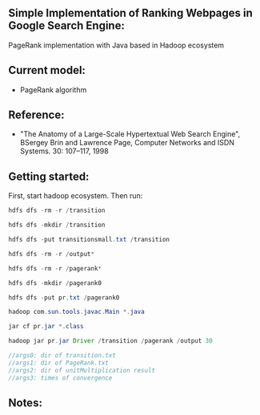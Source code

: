 Simple Implementation of Ranking Webpages in Google Search Engine:
--------------

PageRank implementation with Java based in Hadoop ecosystem

Current model:
--------------
- PageRank algorithm

Reference:
----------
- "The Anatomy of a Large-Scale Hypertextual Web Search Engine", BSergey Brin and Lawrence Page, Computer Networks and ISDN Systems. 30: 107–117, 1998



Getting started:
----------------

First, start hadoop ecosystem.
Then run:

```Java
hdfs dfs -rm -r /transition 

hdfs dfs -mkdir /transition 

hdfs dfs -put transitionsmall.txt /transition 

hdfs dfs -rm -r /output* 

hdfs dfs -rm -r /pagerank* 

hdfs dfs -mkdir /pagerank0 

hdfs dfs -put pr.txt /pagerank0 

hadoop com.sun.tools.javac.Main *.java 

jar cf pr.jar *.class 

hadoop jar pr.jar Driver /transition /pagerank /output 30 

//args0: dir of transition.txt
//args1: dir of PageRank.txt
//args2: dir of unitMultiplication result
//args3: times of convergence
```

Notes:
------

